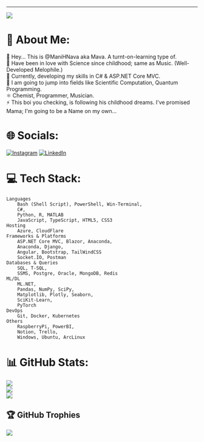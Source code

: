 ---
[![](https://visitcount.itsvg.in/api?id=ManiHNava&icon=0&color=4)](https://visitcount.itsvg.in)


# 💫 About Me:
🔭 Hey... This is @ManiHNava aka Mava. A turnt-on-learning type of.                              
🤝 Have been in love with Science since childhood; same as Music. (Well-Developed Melophile.)                     
🌱 Currently, developing my skills in C# & ASP.NET Core MVC.                        
💬 I am going to jump into fields like Scientific Computation, Quantum Programming.                 
⚛️ Chemist, Programmer, Musician.                                                                                     
⚡ This boi you checking, is following his childhood dreams. I've promised Mama; I'm going to be a Name on my own... 

# 🌐 Socials:
[![Instagram](https://img.shields.io/badge/Instagram-%23E4405F.svg?logo=Instagram&logoColor=white)](https://instagram.com/Mani.H.Nava) [![LinkedIn](https://img.shields.io/badge/LinkedIn-%230077B5.svg?logo=linkedin&logoColor=white)](https://linkedin.com/in/mani-habibi-nava-259542263)

# 💻 Tech Stack:
	Languages
	    Bash (Shell Script), PowerShell, Win-Terminal,
	    C#,
	    Python, R, MATLAB
	    JavaScript, TypeScript, HTML5, CSS3
	Hosting
	    Azure, CloudFlare
	Frameworks & Platforms
	    ASP.NET Core MVC, Blazor, Anaconda,
	    Anaconda, Django,
	    Angular, Bootstrap, TailWindCSS
	    Socket.IO, Postman
	Databases & Queries
	    SQL, T-SQL,
	    SSMS, Postgre, Oracle, MongoDB, Redis
	ML/DL
	    ML.NET,
	    Pandas, NumPy, SciPy,
	    Matplotlib, Plotly, Seaborn,
	    SciKit-Learn,
	    PyTorch
	DevOps
	    Git, Docker, Kubernetes
	Others
	    RaspberryPi, PowerBI,
	    Notion, Trello,
	    Windows, Ubuntu, ArcLinux

# 📊 GitHub Stats:
![](https://github-readme-stats.vercel.app/api?username=ManiHNava&theme=dracula&hide_border=false&include_all_commits=true&count_private=true)<br/>
![](https://github-readme-streak-stats.herokuapp.com/?user=ManiHNava&theme=dracula&hide_border=false)<br/>
![](https://github-readme-stats.vercel.app/api/top-langs/?username=ManiHNava&theme=dracula&hide_border=false&include_all_commits=true&count_private=true&layout=compact)

## 🏆 GitHub Trophies
![](https://github-profile-trophy.vercel.app/?username=ManiHNava&theme=radical&no-frame=false&no-bg=true&margin-w=4)

